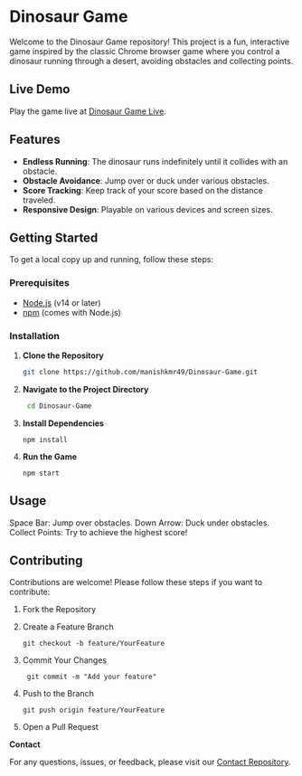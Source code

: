# Dinosaur Game

Welcome to the Dinosaur Game repository! This project is a fun, interactive game inspired by the classic Chrome browser game where you control a dinosaur running through a desert, avoiding obstacles and collecting points.

## Live Demo

Play the game live at [Dinosaur Game Live](https://dinosaur-game-by-manish.netlify.app/).

## Features

- **Endless Running**: The dinosaur runs indefinitely until it collides with an obstacle.
- **Obstacle Avoidance**: Jump over or duck under various obstacles.
- **Score Tracking**: Keep track of your score based on the distance traveled.
- **Responsive Design**: Playable on various devices and screen sizes.

## Getting Started

To get a local copy up and running, follow these steps:

### Prerequisites

- [Node.js](https://nodejs.org/) (v14 or later)
- [npm](https://www.npmjs.com/) (comes with Node.js)

### Installation

1. **Clone the Repository**

   ```bash
   git clone https://github.com/manishkmr49/Dinosaur-Game.git

2. **Navigate to the Project Directory**

   ```bash
    cd Dinosaur-Game
4. **Install Dependencies**

       npm install

6. **Run the Game**

       npm start


## Usage
 Space Bar: Jump over obstacles.
 Down Arrow: Duck under obstacles.
 Collect Points: Try to achieve the highest score!

## Contributing
  Contributions are welcome! Please follow these steps if you want to contribute:

1. Fork the Repository
2. Create a Feature Branch

       git checkout -b feature/YourFeature

3. Commit Your Changes

        git commit -m "Add your feature"

4. Push to the Branch

       git push origin feature/YourFeature

5. Open a Pull Request

**Contact**

   For any questions, issues, or feedback, please visit our [Contact Repository](https://github.com/manishkmr49/contact-repository-).

